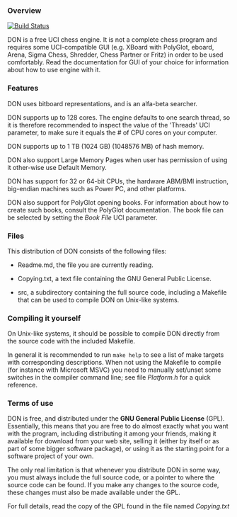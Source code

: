### Overview

[![Build Status](https://www.donchess.net)](https://www.donchess.net)

DON is a free UCI chess engine. It is not a complete chess program
and requires some UCI-compatible GUI (e.g. XBoard with PolyGlot,
eboard, Arena, Sigma Chess, Shredder, Chess Partner or Fritz)
in order to be used comfortably. Read the documentation for GUI
of your choice for information about how to use engine with it.

### Features

DON uses bitboard representations, and is an alfa-beta searcher.

DON supports up to 128 cores. The engine defaults to one search thread,
so it is therefore recommended to inspect the value of the 'Threads'
UCI parameter, to make sure it equals the # of CPU cores on your computer.

DON supports up to 1 TB (1024 GB) (1048576 MB) of hash memory.

DON also support Large Memory Pages when user has permission of using it
other-wise use Default Memory.

DON has support for 32 or 64-bit CPUs, the hardware ABM/BMI instruction,
big-endian machines such as Power PC, and other platforms.

DON also support for PolyGlot opening books.
For information about how to create such books, consult the PolyGlot documentation.
The book file can be selected by setting the *Book File* UCI parameter.

### Files

This distribution of DON consists of the following files:

  * Readme.md, the file you are currently reading.

  * Copying.txt, a text file containing the GNU General Public License.

  * src, a subdirectory containing the full source code, including a Makefile
    that can be used to compile DON on Unix-like systems.

### Compiling it yourself

On Unix-like systems, it should be possible to compile DON
directly from the source code with the included Makefile.

In general it is recommended to run `make help` to see a list of make
targets with corresponding descriptions. When not using the Makefile to
compile (for instance with Microsoft MSVC) you need to manually
set/unset some switches in the compiler command line;
see file *Platform.h* for a quick reference.


### Terms of use

DON is free, and distributed under the **GNU General Public License** (GPL).
Essentially, this means that you are free to do almost exactly what
you want with the program, including distributing it among your friends,
making it available for download from your web site, selling it
(either by itself or as part of some bigger software package), or
using it as the starting point for a software project of your own.

The only real limitation is that whenever you distribute DON in some way,
you must always include the full source code, or a pointer to where the
source code can be found. If you make any changes to the source code,
these changes must also be made available under the GPL.

For full details, read the copy of the GPL found in the file named *Copying.txt*
